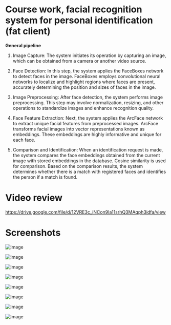 # Course work, facial recognition system for personal identification (fat client)

**General pipeline**
1. Image Capture: The system initiates its operation by capturing an image, which can be obtained from a camera or another video source.

2. Face Detection: In this step, the system applies the FaceBoxes network to detect faces in the image. FaceBoxes employs convolutional neural networks to localize and highlight regions where faces are present, accurately determining the position and sizes of faces in the image.

3. Image Preprocessing: After face detection, the system performs image preprocessing. This step may involve normalization, resizing, and other operations to standardize images and enhance recognition quality.

4. Face Feature Extraction: Next, the system applies the ArcFace network to extract unique facial features from preprocessed images. ArcFace transforms facial images into vector representations known as embeddings. These embeddings are highly informative and unique for each face.

5. Comparison and Identification: When an identification request is made, the system compares the face embeddings obtained from the current image with stored embeddings in the database. Cosine similarity is used for comparison. Based on the comparison results, the system determines whether there is a match with registered faces and identifies the person if a match is found.


# Video review
https://drive.google.com/file/d/12VRE3c_iNCon9Ia11srhQ3MAqph3idfa/view

# Screenshots

![image](https://github.com/iRespectOnlyYen/CourseWork1/assets/90966720/4de4228d-c073-4a84-b8e7-b3af2068f336)

![image](https://github.com/iRespectOnlyYen/CourseWork1/assets/90966720/eada10f1-289d-47ca-8dca-9dd70f3aa089)

![image](https://github.com/iRespectOnlyYen/CourseWork1/assets/90966720/67f25e68-4387-4ee6-8198-ae8fba72de50)

![image](https://github.com/iRespectOnlyYen/CourseWork1/assets/90966720/52e22c7d-79ac-4e5c-9e23-aaeac584e4b1)

![image](https://github.com/iRespectOnlyYen/CourseWork1/assets/90966720/95986843-bfdd-4616-964e-525cd26b82de)

![image](https://github.com/iRespectOnlyYen/CourseWork1/assets/90966720/287b1d4e-0f14-4b0c-90aa-52def00fab3d)

![image](https://github.com/iRespectOnlyYen/CourseWork1/assets/90966720/3a5b2f65-e2f8-45f6-ae03-902c1ed1705f)

![image](https://github.com/iRespectOnlyYen/CourseWork1/assets/90966720/e7e14f56-014c-4eb1-a75e-a77d10ebf903)
